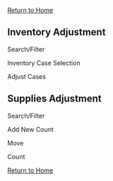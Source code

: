 [Return to Home](Docs/index.html)
## Inventory Adjustment
Search/Filter

Inventory Case Selection

Adjust Cases 

## Supplies Adjustment
Search/Filter

Add New Count

Move

Count

[Return to Home](Docs/index.html)